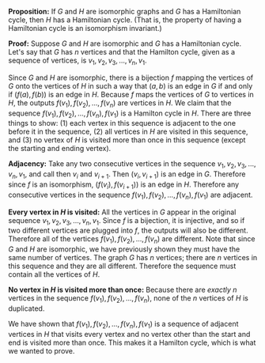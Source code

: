 **Proposition:** If $G$ and $H$ are isomorphic graphs and $G$ has a Hamiltonian cycle, then $H$ has a Hamiltonian cycle. (That is, the property of having a Hamiltonian cycle is an isomorphism invariant.) 

**Proof:** Suppose $G$ and $H$ are isomorphic and $G$ has a Hamiltonian cycle. Let's say that $G$ has $n$ vertices and that the Hamilton cycle, given as a sequence of vertices, is $v_1, v_2, v_3, \dots, v_n, v_1$. 

Since $G$ and $H$ are isomorphic, there is a bijection $f$ mapping the vertices of $G$ onto the vertices of $H$ in such a way that $(a,b)$ is an edge in $G$ if and only if $(f(a), f(b))$ is an edge in $H$. Because $f$ maps the vertices of $G$ to vertices in $H$, the outputs $f(v_1), f(v_2), \dots, f(v_n)$ are vertices in $H$. We claim that the sequence $f(v_1), f(v_2), \dots, f(v_n), f(v_1)$ is a Hamilton cycle in $H$. There are three things to show: (1) each vertex in this sequence is adjacent to the one before it in the sequence, (2) all vertices in $H$ are visited in this sequence, and (3) no vertex of $H$ is visited more than once in this sequence (except the starting and ending vertex). 

**Adjacency:** Take any two consecutive vertices in the sequence $v_1, v_2, v_3, \dots, v_n, v_1$, and call then $v_i$ and $v_{i+1}$. Then $(v_i, v_{i+1})$ is an edge in $G$. Therefore since $f$ is an isomorphism, $(f(v_i), f(v_{i+1}))$ is an edge in $H$. Therefore any consecutive vertices in the sequence $f(v_1), f(v_2), \dots, f(v_n), f(v_1)$ are adjacent. 

**Every vertex in $H$ is visited:** All the vertices in $G$ appear in the original sequence $v_1, v_2, v_3, \dots, v_n, v_1$. Since $f$ is a bijection, it is injective, and so if two different vertices are plugged into $f$, the outputs will also be different. Therefore all of the vertices $f(v_1), f(v_2), \dots, f(v_n)$ are different. Note that since $G$ and $H$ are isomorphic, we have previously shown they must have the same number of vertices. The graph $G$ has $n$ vertices; there are $n$ vertices in this sequence and they are all different. Therefore the sequence must contain all the vertices of $H$. 

**No vertex in $H$ is visited more than once:** Because there are *exactly* $n$ vertices in the sequence $f(v_1), f(v_2), \dots, f(v_n)$, none of the $n$ vertices of $H$ is duplicated. 

We have shown that $f(v_1), f(v_2), \dots, f(v_n), f(v_1)$ is a sequence of adjacent vertices in $H$ that visits every vertex and no vertex other than the start and end is visited more than once. This makes it a Hamilton cycle, which is what we wanted to prove. 
